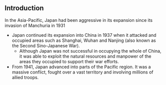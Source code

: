 ## Introduction


In the Asia-Pacific, Japan had been aggressive in its expansion since its invasion of Manchuria in 1931
- Japan continued its expansion into China in 1937 when it attacked and occupied areas such as Shanghai, Wuhan and Nanjing (also known as the Second Sino-Japanese War).
    - Although Japan was not successful in occupying the whole of China, it was able to exploit the natural resources and manpower of the areas they occupied to support their war efforts.
- From 1941, Japan advanced into parts of the Pacific region. It was a massive conflict, fought over a vast territory and involving millions of allied troops.

